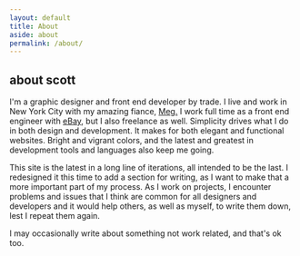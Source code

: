 ```yaml
---
layout: default
title: About
aside: about
permalink: /about/
---
```


## about scott

I'm a graphic designer and front end developer by trade. I live and work in New York City with my amazing fiance,
[Meg.](https://twitter.com/_margaretmac)
I work full time as a front end engineer with
[eBay,](http://www.ebay.com)
but I also freelance as well. Simplicity drives what I do in both design and development. It makes for both elegant and functional websites. Bright and vigrant colors, and the latest and greatest in development tools and languages also keep me going.

This site is the latest in a long line of iterations, all intended to be the last. I redesigned it this time to add a section for writing, as I want to make that a more important part of my process. As I work on projects, I encounter problems and issues that I think are common for all designers and developers and it would help others, as well as myself, to write them down, lest I repeat them again.

I may occasionally write about something not work related, and that's ok too.
